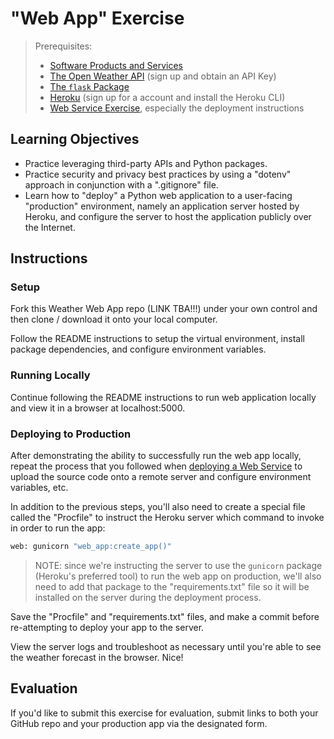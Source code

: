 # "Web App" Exercise

> Prerequisites:
>   + [Software Products and Services](/units/unit-9.md)
>   + [The Open Weather API](https://home.openweathermap.org/api_keys) (sign up and obtain an API Key)
>   + [The `flask` Package](/notes/python/packages/flask.md)
>   + [Heroku](/notes/clis/heroku.md) (sign up for a account and install the Heroku CLI)
>   + [Web Service Exercise](/exercises/web-service/README.md), especially the deployment instructions

## Learning Objectives

  + Practice leveraging third-party APIs and Python packages.
  + Practice security and privacy best practices by using a "dotenv" approach in conjunction with a ".gitignore" file.
  + Learn how to "deploy" a Python web application to a user-facing "production" environment, namely an application server hosted by Heroku, and configure the server to host the application publicly over the Internet.

## Instructions

### Setup

Fork this Weather Web App repo (LINK TBA!!!) under your own control and then clone / download it onto your local computer.

Follow the README instructions to setup the virtual environment, install package dependencies, and configure environment variables.

### Running Locally

Continue following the README instructions to run web application locally and view it in a browser at localhost:5000.

### Deploying to Production

After demonstrating the ability to successfully run the web app locally, repeat the process that you followed when [deploying a Web Service](/exercises/web-service/deploying.md) to upload the source code onto a remote server and configure environment variables, etc.

In addition to the previous steps, you'll also need to create a special file called the "Procfile" to instruct the Heroku server which command to invoke in order to run the app:

```sh
web: gunicorn "web_app:create_app()"
```

> NOTE: since we're instructing the server to use the `gunicorn` package (Heroku's preferred tool) to run the web app on production, we'll also need to add that package to the "requirements.txt" file so it will be installed on the server during the deployment process.

Save the "Procfile" and "requirements.txt" files, and make a commit before re-attempting to deploy your app to the server.

View the server logs and troubleshoot as necessary until you're able to see the weather forecast in the browser. Nice!

## Evaluation

If you'd like to submit this exercise for evaluation, submit links to both your GitHub repo and your production app via the designated form.
